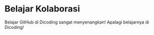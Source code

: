 # Belajar Kolaborasi
Belajar GitHub di Dicoding sangat menyenangkan!
Apalagi belajarnya di Dicoding!
